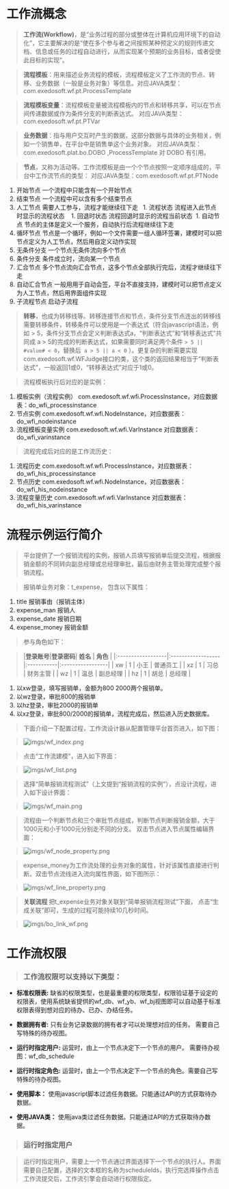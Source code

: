 # 工作流概念 #

> <b>工作流(Workflow)</b>，是“业务过程的部分或整体在计算机应用环境下的自动化”，它主要解决的是“使在多个参与者之间按照某种预定义的规则传递文档、信息或任务的过程自动进行，从而实现某个预期的业务目标，或者促使此目标的实现”。


> <b>流程模板</b>：用来描述业务流程的模板，流程模板定义了工作流的节点、转移、业务数据（一般是业务对象）等信息。对应JAVA类型：com.exedosoft.wf.pt.ProcessTemplate

> <b>流程模板变量</b>：流程模板变量被流程模板内的节点和转移共享，可以在节点间传递数据或作为条件分支的判断表达式。 对应JAVA类型：com.exedosoft.wf.pt.PTVar

> <b>业务数据</b>：指与用户交互时产生的数据，这部分数据与具体的业务相关，例如一个销售单，在平台中是销售单这个业务对象。 对应JAVA类型：com.exedosoft.plat.bo.DOBO ,ProcessTemplate 对 DOBO 有引用。

> <b>节点</b>，又称为活动等。工作流模板是由一个个节点按照一定顺序组成的，平台中工作流节点的类型： 对应JAVA类型：com.exedosoft.wf.pt.PTNode

  1. 开始节点  一个流程中只能含有一个开始节点
  1. 结束节点  一个流程中可以含有多个结束节点
  1. 人工节点  需要人工参与，流程才能继续往下走
    1. 流程状态 流程进入此节点时显示的流程状态
    1. 回退时状态 流程回退时显示的流程当前状态
  1. 自动节点  节点的主体是定义一个服务，自动执行后流程继续往下走
  1. 循环节点  节点是一个循环，例如一个文件需要一组人循环签署，建模时可以把节点定义为人工节点，然后用自定义动作实现
  1. 无条件分支  一个节点无条件流向多个节点
  1. 条件分支    条件成立时，流向某一个节点
  1. 汇合节点    多个节点流向汇合节点，这多个节点全部执行完后，流程才继续往下走
  1. 自动汇合节点  一般用用于自动会签，平台不直接支持，建模时可以把节点定义为人工节点，然后用界面组件实现
  1. 子流程节点  启动子流程

> <b>转移</b>，也成为转移线等。转移连接节点和节点，条件分支节点连出的转移线需要转移条件，转移条件可以使用是一个表达式（符合javascript语法，例如 > 5，条件分支节点会定义判断表达式a，“判断表达式”和“转移表达式”共同成 a > 5的完成的判断表达式，如果需要同时满足两个条件 ` > 5 || #value# < 0 `，替换后`  a > 5 || a < 0 ` ）。更复杂的判断需要实现com.exedosoft.wf.WFJudge接口的类，这个类的返回结果相当于“判断表达式”，一般返回1或0，“转移表达式”对应于1或0。

> 流程模板执行后对应的是实例：
  1. 模板实例（流程实例） com.exedosoft.wf.wfi.ProcessInstance，对应数据表：do\_wfi\_processinstance
  1. 节点实例 com.exedosoft.wf.wfi.NodeInstance，对应数据表：do\_wfi\_nodeinstance
  1. 流程模板变量实例 com.exedosoft.wf.wfi.VarInstance 对应数据表：do\_wfi\_varinstance

> 流程完成后对应的是工作流历史：

  1. 流程历史 com.exedosoft.wf.wfi.ProcessInstance，对应数据表：do\_wfi\_his\_processinstance
  1. 节点历史 com.exedosoft.wf.wfi.NodeInstance，对应数据表：do\_wfi\_his\_nodeinstance
  1. 流程变量历史 com.exedosoft.wf.wfi.VarInstance 对应数据表：do\_wfi\_his\_varinstance


# 流程示例运行简介 #

> 平台提供了一个报销流程的实例，报销人员填写报销单后提交流程，根据报销金额的不同转向副总经理或总经理审批，最后由财务主管处理完成整个报销流程。

> 报销单业务对象：t\_expense， 包含以下属性：

  1. title   报销事由（报销主体）
  1. expense\_man  报销人
  1. expense\_date 报销日期
  1. expense\_money 报销金额

> 参与角色如下：

> |<b>登录账号</b>|<b>登录密码</b>| **姓名**	|  **角色**      |
|:------------------|:------------------|:-----------|:-----------------|
> |  xw	        |      1	  |  小王	|  普通员工	|
> |  xz	        |      1	  |  习总	|  财务主管	|
> |  wz	        |      1	  |  温总	|  副总经理	|
> |  hz	        |      1	  |  胡总	|  总经理      |


  1. 以xw登录，填写报销单，金额为800 2000两个报销单。
  1. 以wz登录，审批800的报销单
  1. 以hz登录，审批2000的报销单
  1. 以xz登录，审批800/2000的报销单，流程完成后，然后进入历史数据库。


> 下面介绍一下配置过程，工作流设计器从配置管理平台首页进入，如下图：

> ![imgs/wf_index.png](imgs/wf_index.png)

> 点击“工作流建模”，进入如下界面：

> ![imgs/wf_list.png](imgs/wf_list.png)

> 选择“简单报销流程测试”（上文提到“报销流程的实例”），点设计流程，进入如下设计界面：

> ![imgs/wf_main.png](imgs/wf_main.png)

> 流程由一个判断节点和三个审批节点组成，判断节点判断报销金额，大于1000元和小于1000元分别走不同的分支。
> 双击节点进入节点属性编辑界面：

> ![imgs/wf_node_property.png](imgs/wf_node_property.png)

> expense\_money为工作流处理的业务对象的属性，针对该属性直接进行判断。双击节点流线进入流向属性界面，如下图所示：

> ![imgs/wf_line_property.png](imgs/wf_line_property.png)


> <b> 关联流程 </b>
> 把t\_expense业务对象关联到“简单报销流程测试”下面， 点击“生成关联”即可，生成的过程可能持续10几秒时间。

> ![imgs/bo_link_wf.png](imgs/bo_link_wf.png)

# 工作流权限 #

> ### 工作流权限可以支持以下类型： ###

  * <b>标准权限表:</b>  缺省的权限类型，也是最重要的权限类型，权限验证基于设定的权限表，使用系统缺省提供的wf\_db、wf\_yb、wf\_bj视图即可以自动基于标准权限表得到想对应的待办、已办、办结任务。


  * <b>数据拥有者:</b>   只有业务记录数据的拥有者才可以处理想对应的任务。 需要自己写特殊的待办视图。

  * <b>运行时指定用户:</b>   运营时，由上一个节点决定下一个节点的用户。  需要待办视图：wf\_db\_schedule
  * <b>运行时指定角色:</b>   运营时，由上一个节点决定下一个节点的角色。需要自己写特殊的待办视图。



  * <b>使用脚本：</b>  使用javascript脚本过滤任务数据。只能通过API的方式获取待办数据。
  * <b>使用JAVA类：</b>  使用java类过滤任务数据。只能通过API的方式获取待办数据。

> ### 运行时指定用户 ###

> 运行时指定用户，需要上一个节点通过界面选择下一个节点的执行人。界面需要自己配置，选择的文本框的名称为scheduleIds，执行完选择操作点击工作流提交后，工作流引擎会自动进行权限指定。
